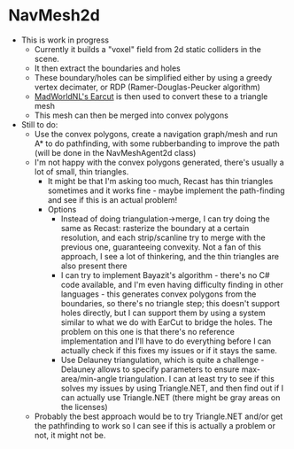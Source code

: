 # NavMesh2d

* This is work in progress
  * Currently it builds a "voxel" field from 2d static colliders in the scene.
  * It then extract the boundaries and holes
  * These boundary/holes can be simplified either by using a greedy vertex decimater, or RDP (Ramer-Douglas-Peucker algorithm)
  * [MadWorldNL's Earcut](https://github.com/MadWorldNL/EarCut) is then used to convert these to a triangle mesh
  * This mesh can then be merged into convex polygons
* Still to do:
  * Use the convex polygons, create a navigation graph/mesh and run A* to do pathfinding, with some rubberbanding to improve the path (will be done in the NavMeshAgent2d class)
  * I'm not happy with the convex polygons generated, there's usually a lot of small, thin triangles.
    * It might be that I'm asking too much, Recast has thin triangles sometimes and it works fine - maybe implement the path-finding and see if this is an actual problem!
    * Options
      * Instead of doing triangulation->merge, I can try doing the same as Recast: rasterize the boundary at a certain resolution, and each strip/scanline try to merge with the previous one, guaranteeing convexity. Not a fan of this approach, I see a lot of thinkering, and the thin triangles are also present there
      * I can try to implement Bayazit's algorithm - there's no C# code available, and I'm even having difficulty finding in other languages - this generates convex polygons from the boundaries, so there's no triangle step; this doesn't support holes directly, but I can support them by using a system similar to what we do with EarCut to bridge the holes. The problem on this one is that there's no reference implementation and I'll have to do everything before I can actually check if this fixes my issues or if it stays the same.
      * Use Delauney triangulation, which is quite a challenge - Delauney allows to specify parameters to ensure max-area/min-angle triangulation. I can at least try to see if this solves my issues by using Triangle.NET, and then find out if I can actually use Triangle.NET (there might be gray areas on the licenses)
  * Probably the best approach would be to try Triangle.NET and/or get the pathfinding to work so I can see if this is actually a problem or not, it might not be.